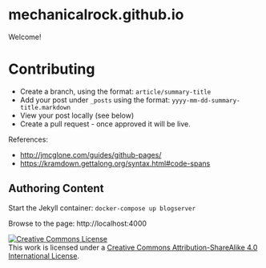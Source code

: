 # mechanicalrock.github.io

Welcome!

# Contributing


* Create a branch, using the format: `article/summary-title`
* Add your post under `_posts` using the format: `yyyy-mm-dd-summary-title.markdown`
* View your post locally (see below)
* Create a pull request - once approved it will be live.

References:
* http://jmcglone.com/guides/github-pages/
* https://kramdown.gettalong.org/syntax.html#code-spans

## Authoring Content

Start the Jekyll container:
`docker-compose up blogserver`

Browse to the page: http://localhost:4000



<a rel="license" href="http://creativecommons.org/licenses/by-sa/4.0/"><img alt="Creative Commons License" style="border-width:0" src="https://i.creativecommons.org/l/by-sa/4.0/88x31.png" /></a><br />This work is licensed under a <a rel="license" href="http://creativecommons.org/licenses/by-sa/4.0/">Creative Commons Attribution-ShareAlike 4.0 International License</a>.
